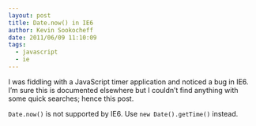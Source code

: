 ```yaml
---
layout: post
title: Date.now() in IE6
author: Kevin Sookocheff
date: 2011/06/09 11:10:09
tags:
  - javascript
  - ie
---
```


I was fiddling with a JavaScript timer application and noticed a bug in IE6. I’m sure this is documented elsewhere but I couldn’t find anything with some quick searches; hence this post.

`Date.now()` is not supported by IE6. Use `new Date().getTime()` instead.
